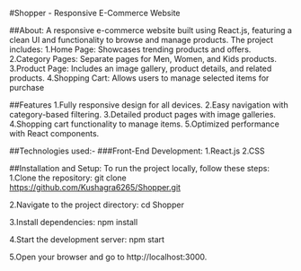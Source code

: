 #Shopper - Responsive E-Commerce Website

##About:
A responsive e-commerce website built using React.js, featuring a clean UI and functionality to browse and manage products. The project includes:
1.Home Page: Showcases trending products and offers.
2.Category Pages: Separate pages for Men, Women, and Kids products.
3.Product Page: Includes an image gallery, product details, and related products.
4.Shopping Cart: Allows users to manage selected items for purchase

##Features
1.Fully responsive design for all devices.
2.Easy navigation with category-based filtering.
3.Detailed product pages with image galleries.
4.Shopping cart functionality to manage items.
5.Optimized performance with React components.

##Technologies used:-
###Front-End Development:
1.React.js
2.CSS

##Installation and Setup:
To run the project locally, follow these steps:
1.Clone the repository:
git clone https://github.com/Kushagra6265/Shopper.git

2.Navigate to the project directory:
cd Shopper

3.Install dependencies:
npm install

4.Start the development server:
npm start

5.Open your browser and go to http://localhost:3000.
